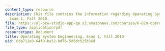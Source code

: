 ```yaml
---
content_type: resource
description: This file contains the information regarding Operating System Engineering,
  Exam 1, Fall 2010.
file: https://ol-ocw-studio-app-qa.s3.amazonaws.com/courses/6-828-operating-system-engineering-fall-2012/6da712e064f0ba32bd765d6dc915b36d_MIT6_828F12_q10_1.pdf
file_type: application/pdf
resourcetype: Document
title: Operating System Engineering, Exam 1, Fall 2010
uid: 6da712e0-64f0-ba32-bd76-5d6dc915b36d
---
```

